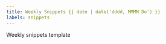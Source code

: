 ```yaml
---
title: Weekly Snippets {{ date | date('dddd, MMMM Do') }}
labels: snippets
---
```



Weekly snippets template